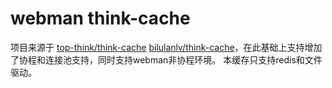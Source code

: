 # webman think-cache

项目来源于 [top-think/think-cache](https://github.com/top-think/think-cache) [bilulanlv/think-cache](https://github.com/bilulanlv/think-cache)，在此基础上支持增加了协程和连接池支持，同时支持webman非协程环境。
本缓存只支持redis和文件驱动。